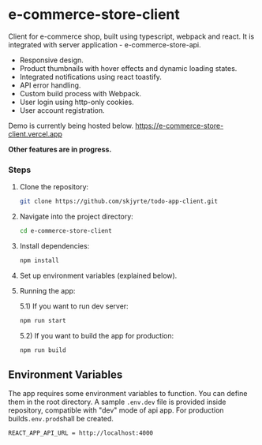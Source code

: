 # e-commerce-store-client

Client for e-commerce shop, built using typescript, webpack and react. It is integrated with server application - e-commerce-store-api.

- Responsive design.
- Product thumbnails with hover effects and dynamic loading states.
- Integrated notifications using react toastify.
- API error handling.
- Custom build process with Webpack.
- User login using http-only cookies.
- User account registration.

Demo is currently being hosted below.
https://e-commerce-store-client.vercel.app

**Other features are in progress.**

### Steps

1. Clone the repository:

   ```bash
   git clone https://github.com/skjyrte/todo-app-client.git
   ```

2. Navigate into the project directory:

   ```bash
   cd e-commerce-store-client
   ```

3. Install dependencies:

   ```bash
   npm install
   ```

4. Set up environment variables (explained below).

5. Running the app:

   5.1) If you want to run dev server:

   ```bash
   npm run start
   ```

   5.2) If you want to build the app for production:

   ```bash
   npm run build
   ```

## Environment Variables

The app requires some environment variables to function. You can define them in the root directory. A sample `.env.dev` file is provided inside repository, compatible with "dev" mode of api app. For production builds`.env.prod`shall be created.

```bash
REACT_APP_API_URL = http://localhost:4000
```
